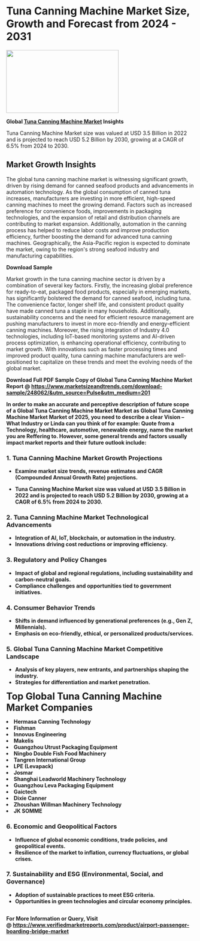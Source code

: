 <H1>Tuna Canning Machine Market Size, Growth and Forecast from 2024 - 2031</H1><img class="aligncenter size-medium wp-image-584254" src="https://thirdeyenews.in/wp-content/uploads/2024/09/Global-Market-Research-300x168.jpeg" alt="" width="300" height="168" /><p><strong>Global&nbsp;<a href="https://www.marketsizeandtrends.com/download-sample/248062/&amp;utm_source=Pulse&amp;utm_medium=201">Tuna Canning Machine Market</a> Insights</strong></p><p>Tuna Canning Machine Market size was valued at USD 3.5 Billion in 2022 and is projected to reach USD 5.2 Billion by 2030, growing at a CAGR of 6.5% from 2024 to 2030.</p><p><h2>Market Growth Insights</h2> <p>The global tuna canning machine market is witnessing significant growth, driven by rising demand for canned seafood products and advancements in automation technology. As the global consumption of canned tuna increases, manufacturers are investing in more efficient, high-speed canning machines to meet the growing demand. Factors such as increased preference for convenience foods, improvements in packaging technologies, and the expansion of retail and distribution channels are contributing to market expansion. Additionally, automation in the canning process has helped to reduce labor costs and improve production efficiency, further boosting the demand for advanced tuna canning machines. Geographically, the Asia-Pacific region is expected to dominate the market, owing to the region's strong seafood industry and manufacturing capabilities.</p> <p><strong>Download Sample</strong></p> <p>Market growth in the tuna canning machine sector is driven by a combination of several key factors. Firstly, the increasing global preference for ready-to-eat, packaged food products, especially in emerging markets, has significantly bolstered the demand for canned seafood, including tuna. The convenience factor, longer shelf life, and consistent product quality have made canned tuna a staple in many households. Additionally, sustainability concerns and the need for efficient resource management are pushing manufacturers to invest in more eco-friendly and energy-efficient canning machines. Moreover, the rising integration of Industry 4.0 technologies, including IoT-based monitoring systems and AI-driven process optimization, is enhancing operational efficiency, contributing to market growth. With innovations such as faster processing times and improved product quality, tuna canning machine manufacturers are well-positioned to capitalize on these trends and meet the evolving needs of the global market.</p> <p><strong></p><p><span class=""><strong>Download Full PDF Sample Copy of Global Tuna Canning Machine Market Report</strong> @ <a href="https://www.marketsizeandtrends.com/download-sample/248062/&amp;utm_source=Pulse&amp;utm_medium=201" target="_blank">https://www.marketsizeandtrends.com/download-sample/248062/&amp;utm_source=Pulse&amp;utm_medium=201</a></span></p><p>In order to make an accurate and perceptive description of future scope of a Global&nbsp;Tuna Canning Machine Market Market as Global&nbsp;Tuna Canning Machine Market Market of 2025, you need to describe a clear Vision &ndash; What Industry or Linda can you think of for example: Quote from a Technology, healthcare, automotive, renewable energy, name the market you are Reffering to. However, some general trends and factors usually impact market reports and their future outlook include:</p><h3>1.&nbsp;<strong>Tuna Canning Machine Market Growth Projections</strong></h3><ul><li>Examine market size trends, revenue estimates and CAGR (Compounded Annual Growth Rate) projections.</li><li><p>Tuna Canning Machine Market size was valued at USD 3.5 Billion in 2022 and is projected to reach USD 5.2 Billion by 2030, growing at a CAGR of 6.5% from 2024 to 2030.</p></li></ul><h3>2.&nbsp;<strong>Tuna Canning Machine Market Technological Advancements</strong></h3><ul><li>Integration of AI, IoT, blockchain, or automation in the industry.</li><li>Innovations driving cost reductions or improving efficiency.</li></ul><h3>3.&nbsp;<strong>Regulatory and Policy Changes</strong></h3><ul><li>Impact of global and regional regulations, including sustainability and carbon-neutral goals.</li><li>Compliance challenges and opportunities tied to government initiatives.</li></ul><h3>4.&nbsp;<strong>Consumer Behavior Trends</strong></h3><ul><li>Shifts in demand influenced by generational preferences (e.g., Gen Z, Millennials).</li><li>Emphasis on eco-friendly, ethical, or personalized products/services.</li></ul><h3>5.&nbsp;<strong>Global Tuna Canning Machine Market Competitive Landscape</strong></h3><ul><li>Analysis of key players, new entrants, and partnerships shaping the industry.</li><li>Strategies for differentiation and market penetration.</li></ul><p data-pm-slice="1 1 []"><span style="color: inherit; font-family: inherit; font-size: 25px;">Top Global Tuna Canning Machine Market Companies</span></p><div class="" data-test-id=""><p><li>Hermasa Canning Technology</li><li> Fishman</li><li> Innovus Engineering</li><li> Makelis</li><li> Guangzhou Utrust Packaging Equipment</li><li> Ningbo Double Fish Food Machinery</li><li> Tangren International Group</li><li> LPE (Levapack)</li><li> Josmar</li><li> Shanghai Leadworld Machinery Technology</li><li> Guangzhou Leva Packaging Equipment</li><li> Gaictech</li><li> Dixie Canner</li><li> Zhoushan Willman Machinery Technology</li><li> JK SOMME</li></p></div><h3>6.&nbsp;<strong>Economic and Geopolitical Factors</strong></h3><ul><li>Influence of global economic conditions, trade policies, and geopolitical events.</li><li>Resilience of the market to inflation, currency fluctuations, or global crises.</li></ul><h3>7.&nbsp;<strong>Sustainability and ESG (Environmental, Social, and Governance)</strong></h3><ul><li>Adoption of sustainable practices to meet ESG criteria.</li><li>Opportunities in green technologies and circular economy principles.</li></ul><h2><strong style="font-size: 14px;">For More Information or Query, Visit @&nbsp;</strong><a style="background-color: #ffffff; font-size: 14px;" href="https://www.marketsizeandtrends.com/report/tuna-canning-machine-market/" target="_blank">https://www.verifiedmarketreports.com/product/airport-passenger-boarding-bridge-market</a></h2>
